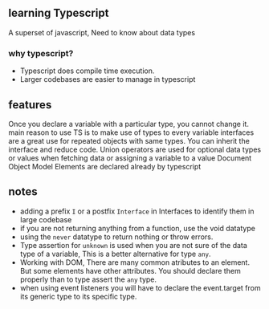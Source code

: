 ## learning Typescript
A superset of javascript, Need to know about data types
### why typescript?
- Typescript does compile time execution.
- Larger codebases are easier to manage in typescript


## features
Once you declare a variable with a particular type, you cannot change it.
main reason to use TS is to make use of types to every variable
interfaces are a great use for repeated objects with same types. You can inherit the interface and reduce code.
Union operators are used for optional data types or values when fetching data or assigning a variable to a value
Document Object Model Elements are declared already by typescript


## notes
- adding a prefix `I` or a postfix `Interface` in Interfaces to identify them in large codebase
- if you are not returning anything from a function, use the void datatype
- using the `never` datatype to return nothing or throw errors.
- Type assertion for `unknown` is used when you are not sure of the data type of a variable, This is a better alternative for type `any`.
- Working with DOM, There are many common atributes to an element. But some elements have other attributes. You should declare them properly than to type assert the `any` type.
- when using event listeners you will have to declare the event.target from its generic type to its specific type.